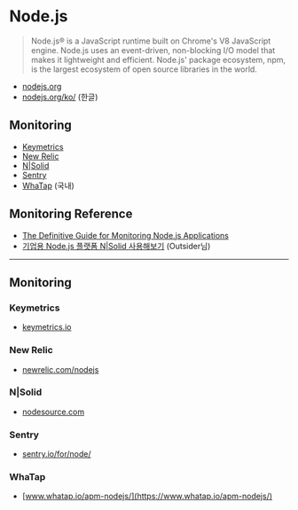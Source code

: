 # Node.js
> Node.js® is a JavaScript runtime built on Chrome's V8 JavaScript engine. Node.js uses an event-driven, non-blocking I/O model that makes it lightweight and efficient. Node.js' package ecosystem, npm, is the largest ecosystem of open source libraries in the world.

* [nodejs.org](https://nodejs.org)
* [nodejs.org/ko/](https://nodejs.org/ko/) (한글)

## Monitoring
* [Keymetrics](#keymetrics)
* [New Relic](new-relic)
* [N|Solid](#nsolid)
* [Sentry](#sentry)
* [WhaTap](#whatap) (국내)

## Monitoring Reference
* [The Definitive Guide for Monitoring Node.js Applications](https://blog.risingstack.com/monitoring-nodejs-applications-nodejs-at-scale/)
* [기업용 Node.js 플랫폼 N|Solid 사용해보기](https://blog.outsider.ne.kr/1231) (Outsider님)

---

## Monitoring

### Keymetrics

* [keymetrics.io](https://keymetrics.io)

### New Relic

* [newrelic.com/nodejs](https://newrelic.com/nodejs)

### N|Solid 

* [nodesource.com](https://nodesource.com)

### Sentry

* [sentry.io/for/node/](https://sentry.io/for/node/)

### WhaTap

* [www.whatap.io/apm-nodejs/](https://www.whatap.io/apm-nodejs/)
